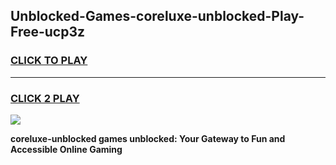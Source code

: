 
## Unblocked-Games-coreluxe-unblocked-Play-Free-ucp3z
<h3>
<a href="https://premium76.site?title=coreluxe-unblocked&ref=20M">CLICK TO PLAY</a></h3>
<hr>

<h3>
<a href="https://premium76.site?title=coreluxe-unblocked&ref=20M">CLICK 2 PLAY</a>
  
</h3>

<a href="https://premium76.site?title=coreluxe-unblocked&ref=19M"><img src="https://clearcache.store/games.png"></a>


**coreluxe-unblocked games unblocked: Your Gateway to Fun and Accessible Online Gaming**
